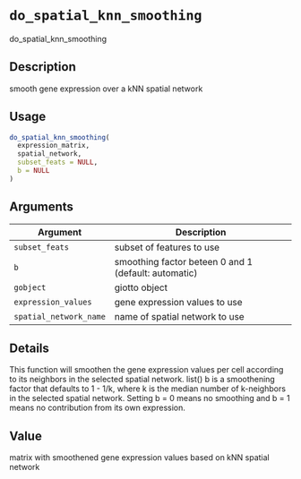 # `do_spatial_knn_smoothing`

do_spatial_knn_smoothing


## Description

smooth gene expression over a kNN spatial network


## Usage

```r
do_spatial_knn_smoothing(
  expression_matrix,
  spatial_network,
  subset_feats = NULL,
  b = NULL
)
```


## Arguments

Argument      |Description
------------- |----------------
`subset_feats`     |     subset of features to use
`b`     |     smoothing factor beteen 0 and 1 (default: automatic)
`gobject`     |     giotto object
`expression_values`     |     gene expression values to use
`spatial_network_name`     |     name of spatial network to use


## Details

This function will smoothen the gene expression values per cell according to
 its neighbors in the selected spatial network. list() 
 b is a smoothening factor that defaults to 1 - 1/k, where k is the median number of
 k-neighbors in the selected spatial network. Setting b = 0 means no smoothing and b = 1
 means no contribution from its own expression.


## Value

matrix with smoothened gene expression values based on kNN spatial network


